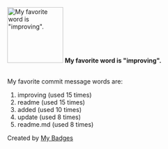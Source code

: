 <img src="https://github.com/my-badges/my-badges/blob/master/src/all-badges/favorite-word/favorite-word.png?raw=true" alt="My favorite word is &quot;improving&quot;." title="My favorite word is &quot;improving&quot;." width="128">
<strong>My favorite word is &quot;improving&quot;.</strong>
<br><br>

My favorite commit message words are:

1. improving (used 15 times)
2. readme (used 15 times)
3. added (used 10 times)
4. update (used 8 times)
5. readme.md (used 8 times)


Created by <a href="https://github.com/my-badges/my-badges">My Badges</a>